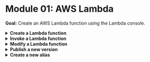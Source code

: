 # Module 01: AWS Lambda

**Goal:** Create an AWS Lambda function using the Lambda console.

<details>
<summary><b>Create a Lambda function</b></summary><p>

1. Log into the AWS Console

2. Go to the Lambda console

3. Click `Create function`

4. Select `Author from scratch`

5. Use the name `intro-to-sl-` followed by your name - e.g. `intro-to-sl-sara-gerion`

6. Select the runtime as `Node.js 10`

7. Under `Role*`, choose `Create new role from template(s)`

8. Use the role name `intro-to-sl-` followed by your name - e.g. `intro-to-sl-sara-gerion`

9. Use the policy template `Test Harness permissions`

10. Click `Create function`

</p></details>

<details>
<summary><b>Invoke a Lambda function</b></summary><p>

1. Click `Test`

2. Choose any name for `Event name`

3. Click `Create`

4. Click `Test` one more time

5. See the output and log in the Cloud9 console

</p></details>

<details>
<summary><b>Modify a Lambda function</b></summary><p>

1. Modify the callback value

2. Click `Save`

3. Click `Test`

5. See the output is different and reflects your change

</p></details>

<details>
<summary><b>Publish a new version</b></summary><p>

1. Click `Action`

2. Click `Publish new version`

3. Give the new version a description

5. Click `Publish`

</p></details>

<details>
<summary><b>Create a new alias</b></summary><p>

1. Click `Action`

2. Click `Create alias`

3. Give it a name and description

4. Select a version from the `Version*` drop down

5. Click `Create`

</p></details>
